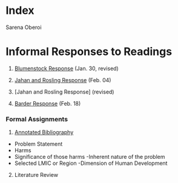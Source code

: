 # Index

Sarena Oberoi

# Informal Responses to Readings

1. [Blumenstock Response](https://sarenaoberoi.github.io/Workshop1/blumenstock) (Jan. 30, revised)  

2. [Jahan and Rosling Response](https://sarenaoberoi.github.io/Workshop1/jahan) (Feb. 04)

3. [Jahan and Rosling Response] (revised)

4. [Barder Response](https://sarenaoberoi.github.io/Workshop1/barder) (Feb. 18)


### Formal Assignments

1. [Annotated Bibliography](https://sarenaoberoi.github.io/Workshop1/assignment1)
- Problem Statement
 - Harms
 - Significance of those harms
 -Inherent nature of the problem 
- Selected LMIC or Region 
-Dimension of Human Development 

2. Literature Review 
